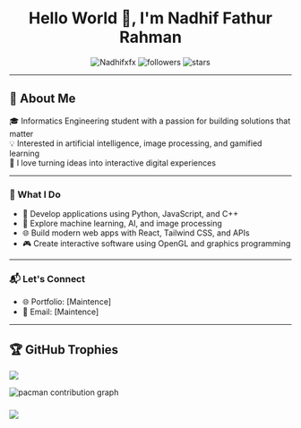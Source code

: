 <h1 align="center">Hello World 👋, I'm Nadhif Fathur Rahman</h1>

<p align="center">
  <img src="https://komarev.com/ghpvc/?username=Nadhifxfx&label=Profile%20views&color=0e75b6&style=flat" alt="Nadhifxfx" />
  <img src="https://img.shields.io/github/followers/Nadhifxfx?label=Followers&style=social" alt="followers" />
  <img src="https://img.shields.io/github/stars/Nadhifxfx?affiliations=OWNER%2CCOLLABORATOR&style=social" alt="stars" />
</p>
<p align="center">

</p>

---

## 🚀 About Me

🎓 Informatics Engineering student with a passion for building solutions that matter  
💡 Interested in artificial intelligence, image processing, and gamified learning  
🎨 I love turning ideas into interactive digital experiences  

---

### 🚀 What I Do

- 🔧 Develop applications using Python, JavaScript, and C++
- 🧠 Explore machine learning, AI, and image processing
- 🌐 Build modern web apps with React, Tailwind CSS, and APIs
- 🎮 Create interactive software using OpenGL and graphics programming


---

### 📬 Let's Connect

- 🌐 Portfolio: [Maintence]  
- 📧 Email: [Maintence]  

---

## 🏆 GitHub Trophies
![](https://github-profile-trophy.vercel.app/?username=Nadhifxfx&theme=tokyonight&no-frame=true&no-bg=false&margin-w=4)


<picture>
  <source media="(prefers-color-scheme: dark)" srcset="https://raw.githubusercontent.com/Nadhifxfx/Nadhifxfx/output/pacman-contribution-graph-dark.svg">
  <source media="(prefers-color-scheme: light)" srcset="https://raw.githubusercontent.com/Nadhifxfx/Nadhifxfx/output/pacman-contribution-graph.svg">
  <img alt="pacman contribution graph" src="https://raw.githubusercontent.com/Nadhifxfx/Nadhifxfx/output/pacman-contribution-graph.svg">
</picture>

###
[![](https://visitcount.itsvg.in/api?id=Nadhifxfx&icon=2&color=0)](https://visitcount.itsvg.in)

